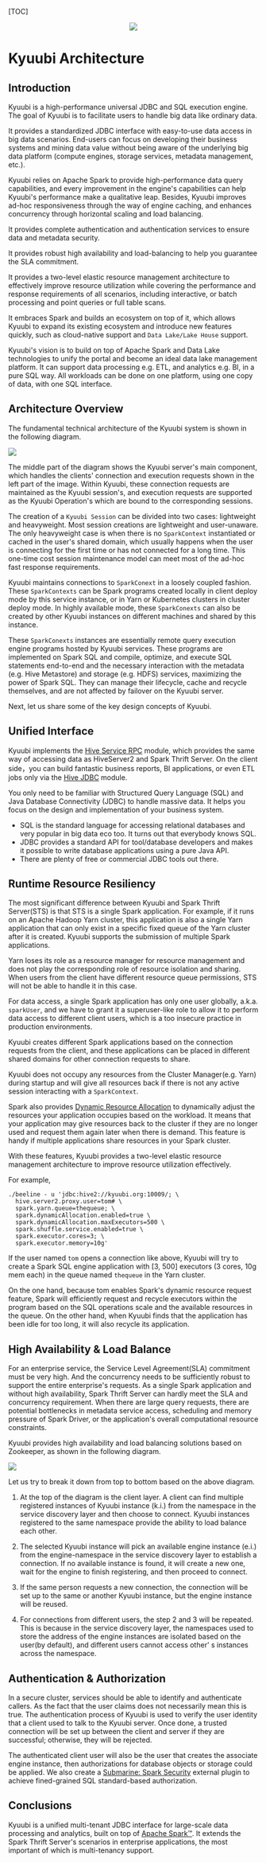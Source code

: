 [TOC]

<div align=center>

![](https://kyuubi.readthedocs.io/en/v1.3.1-incubating/_images/kyuubi_logo.png)

</div>

# Kyuubi Architecture

## Introduction

Kyuubi is a high-performance universal JDBC and SQL execution engine. The goal of Kyuubi is to facilitate users to handle big data like ordinary data.

It provides a standardized JDBC interface with easy-to-use data access in big data scenarios.
End-users can focus on developing their business systems and mining data value without being aware of the underlying big data platform (compute engines, storage services, metadata management, etc.).

Kyuubi relies on Apache Spark to provide high-performance data query capabilities,
and every improvement in the engine's capabilities can help Kyuubi's performance make a qualitative leap.
Besides, Kyuubi improves ad-hoc responsiveness through the way of engine caching,
and enhances concurrency through horizontal scaling and load balancing.

It provides complete authentication and authentication services to ensure data and metadata security.

It provides robust high availability and load-balancing to help you guarantee the SLA commitment.

It provides a two-level elastic resource management architecture to effectively improve resource utilization while covering the performance and response requirements of all scenarios, including interactive,
or batch processing and point queries or full table scans.

It embraces Spark and builds an ecosystem on top of it,
which allows Kyuubi to expand its existing ecosystem and introduce new features quickly,
such as cloud-native support and `Data Lake/Lake House` support.

Kyuubi's vision is to build on top of Apache Spark and Data Lake technologies to unify the portal and become an ideal data lake management platform.
It can support data processing e.g. ETL, and analytics e.g. BI, in a pure SQL way.
All workloads can be done on one platform, using one copy of data, with one SQL interface.

## Architecture Overview

The fundamental technical architecture of the Kyuubi system is shown in the following diagram.

![](https://kyuubi.readthedocs.io/en/v1.3.1-incubating/_images/kyuubi_architecture_new.png)

The middle part of the diagram shows the Kyuubi server's main component, which handles the clients' connection and execution requests shown in the left part of the image. Within Kyuubi,
these connection requests are maintained as the Kyuubi session's,
and execution requests are supported as the Kyuubi Operation's which are bound to the corresponding sessions.

The creation of a `Kyuubi Session` can be divided into two cases: lightweight and heavyweight.
Most session creations are lightweight and user-unaware.
The only heavyweight case is when there is no `SparkContext` instantiated or cached in the user's shared domain,
which usually happens when the user is connecting for the first time or has not connected for a long time.
This one-time cost session maintenance model can meet most of the ad-hoc fast response requirements.

Kyuubi maintains connections to `SparkConext` in a loosely coupled fashion. These `SparkContexts` can be Spark programs created locally in client deploy mode by this service instance,
or in Yarn or Kubernetes clusters in cluster deploy mode.
In highly available mode, these `SparkConexts` can also be created by other Kyuubi instances on different machines and shared by this instance.

These `SparkConexts` instances are essentially remote query execution engine programs hosted by Kyuubi services.
These programs are implemented on Spark SQL and compile, optimize, and execute SQL statements end-to-end and the necessary interaction with the metadata (e.g. Hive Metastore) and storage (e.g. HDFS) services,
maximizing the power of Spark SQL.
They can manage their lifecycle, cache and recycle themselves,
and are not affected by failover on the Kyuubi server.

Next, let us share some of the key design concepts of Kyuubi.

## Unified Interface

Kyuubi implements the [Hive Service RPC](https://mvnrepository.com/artifact/org.apache.hive/hive-service-rpc/2.3.7) module,
which provides the same way of accessing data as HiveServer2 and Spark Thrift Server.
On the client side，you can build fantastic business reports, BI applications, or even ETL jobs only via the [Hive JDBC](https://mvnrepository.com/artifact/org.apache.hive/hive-jdbc/2.3.7) module.

You only need to be familiar with Structured Query Language (SQL) and Java Database Connectivity (JDBC) to handle massive data.
It helps you focus on the design and implementation of your business system.

- SQL is the standard language for accessing relational databases and very popular in big data eco too.
  It turns out that everybody knows SQL.
- JDBC provides a standard API for tool/database developers and makes it possible to write database applications using a pure Java API.
- There are plenty of free or commercial JDBC tools out there.

## Runtime Resource Resiliency

The most significant difference between Kyuubi and Spark Thrift Server(STS) is that STS is a single Spark application.
For example, if it runs on an Apache Hadoop Yarn cluster,
this application is also a single Yarn application that can only exist in a specific fixed queue of the Yarn cluster after it is created.
Kyuubi supports the submission of multiple Spark applications.

Yarn loses its role as a resource manager for resource management and does not play the corresponding role of resource isolation and sharing.
When users from the client have different resource queue permissions,
STS will not be able to handle it in this case.

For data access, a single Spark application has only one user globally,
a.k.a. `sparkUser`, and we have to grant it a superuser-like role to allow it to perform data access to different client users,
which is a too insecure practice in production environments.

Kyuubi creates different Spark applications based on the connection requests from the client,
and these applications can be placed in different shared domains for other connection requests to share.

Kyuubi does not occupy any resources from the Cluster Manager(e.g. Yarn) during startup and will give all resources back if there
is not any active session interacting with a `SparkContext`.

Spark also provides [Dynamic Resource Allocation](http://spark.apache.org/docs/latest/job-scheduling.html#dynamic-resource-allocation) to dynamically adjust the resources your application occupies based on the workload. It means
that your application may give resources back to the cluster if they are no longer used and request them again later when
there is demand. This feature is handy if multiple applications share resources in your Spark cluster.

With these features, Kyuubi provides a two-level elastic resource management architecture to improve resource utilization effectively.

For example,

```shell
./beeline - u 'jdbc:hive2://kyuubi.org:10009/; \
  hive.server2.proxy.user=tom# \
  spark.yarn.queue=thequeue; \
  spark.dynamicAllocation.enabled=true \
  spark.dynamicAllocation.maxExecutors=500 \
  spark.shuffle.service.enabled=true \
  spark.executor.cores=3; \
  spark.executor.memory=10g'

```

If the user named `tom` opens a connection like above, Kyuubi will try to create a Spark SQL engine application with [3, 500] executors (3 cores, 10g mem each) in the queue named `thequeue` in the Yarn cluster.

On the one hand, because tom enables Spark's dynamic resource request feature,
Spark will efficiently request and recycle executors within the program based on the SQL operations scale and the available resources in the queue.
On the other hand, when Kyuubi finds that the application has been idle for too long, it will also recycle its application.


## High Availability & Load Balance

For an enterprise service, the Service Level Agreement(SLA) commitment must be very high.
And the concurrency needs to be sufficiently robust to support the entire enterprise's requests.
As a single Spark application and without high availability, Spark Thrift Server can hardly meet the SLA and concurrency requirement.
When there are large query requests, there are potential bottlenecks in metadata service access, scheduling and memory pressure of Spark Driver, or the application's overall computational resource constraints.

Kyuubi provides high availability and load balancing solutions based on Zookeeper, as shown in the following diagram.

![](https://kyuubi.readthedocs.io/en/v1.3.1-incubating/_images/ha.png)

Let us try to break it down from top to bottom based on the above diagram.

1. At the top of the diagram is the client layer. A client can find multiple registered instances of Kyuubi instance (k.i.) from the namespace in the service discovery layer and then choose to connect.
   Kyuubi instances registered to the same namespace provide the ability to load balance each other.

2. The selected Kyuubi instance will pick an available engine instance (e.i.) from the engine-namespace in the service discovery layer to establish a connection.
   If no available instance is found, it will create a new one, wait for the engine to finish registering, and then proceed to connect.

3. If the same person requests a new connection, the connection will be set up to the same or another Kyuubi instance, but the engine instance will be reused.

4. For connections from different users, the step 2 and 3 will be repeated.
   This is because in the service discovery layer,
   the namespaces used to store the address of the engine instances are isolated based on the user(by default),
   and different users cannot access other' s instances across the namespace.

## Authentication & Authorization

In a secure cluster, services should be able to identify and authenticate callers.
As the fact that the user claims does not necessarily mean this is true.
The authentication process of Kyuubi is used to verify the user identity that a client used to talk to the Kyuubi server.
Once done, a trusted connection will be set up between the client and server if they are successful; otherwise, they will be rejected.

The authenticated client user will also be the user that creates the associate engine instance, then authorizations for database objects or storage could be applied.
We also create a [Submarine: Spark Security](https://mvnrepository.com/artifact/org.apache.submarine/submarine-spark-security) external plugin to achieve fined-grained SQL standard-based authorization.

## Conclusions

Kyuubi is a unified multi-tenant JDBC interface for large-scale data processing and analytics, built on top of [Apache Spark™](http://spark.apache.org/).
It extends the Spark Thrift Server's scenarios in enterprise applications, the most important of which is multi-tenancy support.

